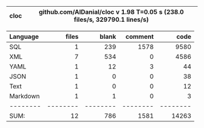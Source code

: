 cloc|github.com/AlDanial/cloc v 1.98  T=0.05 s (238.0 files/s, 329790.1 lines/s)
--- | ---

Language|files|blank|comment|code
:-------|-------:|-------:|-------:|-------:
SQL|1|239|1578|9580
XML|7|534|0|4586
YAML|1|12|3|44
JSON|1|0|0|38
Text|1|0|0|12
Markdown|1|1|0|3
--------|--------|--------|--------|--------
SUM:|12|786|1581|14263
